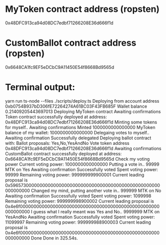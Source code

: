 # MyToken contract address (ropsten)

0x48DFC913ca94d08DC7edbf71266208E36d666f1d

# CustomBallot contract address (ropsten)

0x6648CA1fc9EF5eDCbC9A11450E54f8668Bd9565d

# Terminal output:

yarn run ts-node --files ./scripts/deploy.ts
Deploying from account address 0xb0754B937bD306fE72264274A61BC03F43FB685F
Wallet balance 0.21409205443697013
Deploying MyToken contract
Awaiting confirmations
Token contract successfully deployed at address: 0x48DFC913ca94d08DC7edbf71266208E36d666f1d
Minting some tokens for myself..
Awaiting confirmations
Minted 1000000000000000
MyToken balance of my wallet: 1000000000000000
Delegaing votes to myself..
Awaiting confirmation
Successfully delegated
Deploying ballot contract with:
Ballot proposals: Yes,No,YesAndNo
Vote token address 0x48DFC913ca94d08DC7edbf71266208E36d666f1d
Awaiting confirmations
CustomBallot contract successfully deployed at address: 0x6648CA1fc9EF5eDCbC9A11450E54f8668Bd9565d
Check my voting power
Current voting power: 1000000000000000
Putting a vote in.. 99999 MTK on Yes
Awaiting confirmation
Successfully voted
Spent voting power: 99999
Remaining voting power: 999999999900001
Current leading proposal is 0x5965730000000000000000000000000000000000000000000000000000000000
Changed my mind, putting another vote in.. 999999 MTK on No
Awaiting confirmation
Successfully voted
Spent voting power: 1099998
Remaining voting power: 999999998900002
Current leading proposal is 0x4e6f000000000000000000000000000000000000000000000000000000000000
I guess what I really meant was Yes and No.. 9999999 MTK on YesAndNo
Awaiting confirmation
Successfully voted
Spent voting power: 11099997
Remaining voting power: 999999988900003
Current leading proposal is 0x4e6f000000000000000000000000000000000000000000000000000000000000
Done
Done in 325.54s.
